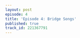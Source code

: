 ```yaml
---
layout: post
episode: 4
title: 'Episode 4: Bridge Songs'
published: true
track_id: 221367791
---
```

<div class='list post-player' track='{{page.track_id}}'></div>